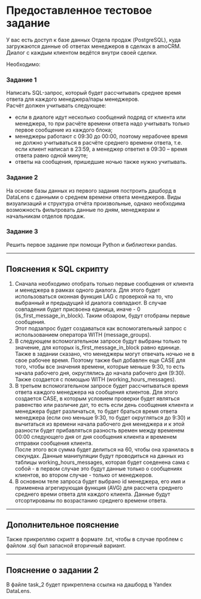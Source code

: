 # Предоставленное тестовое задание

У вас есть доступ к базе данных Отдела продаж (PostgreSQL), куда загружаются данные об ответах менеджеров в сделках в 
amoCRM. Диалог с каждым клиентом ведётся внутри своей сделки. 

Необходимо: 

### Задание 1
Написать SQL-запрос, который будет рассчитывать среднее время ответа для каждого менеджера/пары менеджеров.  
Расчёт должен учитывать следующее:
<ul>
    <li>если в диалоге идут несколько сообщений подряд от клиента или менеджера, то при расчёте времени ответа надо 
учитывать только первое сообщение из каждого блока;</li>
    <li>менеджеры работают с 09:30 до 00:00, поэтому нерабочее время не должно учитываться в расчёте среднего времени 
ответа, т.е. если клиент написал в 23:59, а менеджер ответил в 09:30 – время ответа равно одной минуте;</li>
    <li>ответы на сообщения, пришедшие ночью также нужно учитывать.</li>
</ul>

### Задание 2
На основе базы данных из первого задания построить дашборд в DataLens с данными о среднем времени ответа менеджеров. 
Виды визуализаций и структура отчёта произвольные, однако необходима возможность фильтровать данные по дням, менеджерам 
и начальникам отделов продаж. 

### Задание 3
Решить первое задание при помощи Python и библиотеки pandas.

---------------
## Пояснения к SQL скрипту
1. Сначала необходимо отобрать только первые сообщения от клиента и менеджера в рамках одного диалога. Для этого будет 
использоваться оконная функция LAG с проверкой на то, что выбранный и предыдущий id диалога совпадают. В случае 
совпадения будет присвоена единица, иначе - 0 (is_first_message_in_block). Таким обзаром, будут отобраны первые 
сообщения.  
Этот подзапрос будет создаваться как вспомогательный запрос с использованием оператора WITH (message_groups).
2. В следующем вспомогательном запросе будут выбраны только те значение, для которых is_first_message_in_block равно единице. 
Также в задании сказано, что менеджеры могут отвечать ночью не в свое рабочее время. Поэтому также был добавлен еще CASE 
для того, чтобы все значения времени, которые меньше 9:30, то есть начала рабочего дня, округлялись до начала рабочего 
дня (9:30).  
Также создается с помощью WITH (working_hours_messages).
3. В третьем вспомогательном запросе будет рассчитываться время ответа каждого менеджера на сообщения клиентов. Для этого 
создается CASE, в которым условием проверки будет являться равенство или различие дат, то есть если день сообщения клиента 
и менеджера будет различаться, то будет браться время ответа менеджера (если оно меньше 9:30, то будет округляться до 
9:30) и вычитаться из времени начала рабочего дня менеджера и к этой разности будет прибавляться разность времен между 
временем 00:00 следующего дня от дня сообщения клиента и временем отправки сообщения клиента.  
После этого вся сумма будет делиться на 60, чтобы она хранилась в секундах. Данные манипуляции будут проводиться на данных 
из таблицы working_hours_messages, которая будет соеденена сама с собой - в первом случае это будут данные только о сообщениях 
клиентов, во втором случае - только от менеджеров.
4. В основном теле запроса будет выбрано id менеджера, его имя и применена агрегирующая функция (AVG) для рассчета среднего 
среднего времи ответа для каждого клиента. Данные будут отсортированы по возрастанию среднего времени ответа.
---
## Дополнительное пояснение
Также прикрепляю скрипт в формате .txt, чтобы в случае проблем с файлом .sql был запасной вторичный вариант.

---

## Пояснение о задании 2
В файле task_2 будет прикреплена ссылка на дашборд в Yandex DataLens.